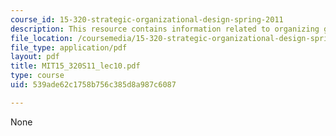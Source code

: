 ```yaml
---
course_id: 15-320-strategic-organizational-design-spring-2011
description: This resource contains information related to organizing global companies.
file_location: /coursemedia/15-320-strategic-organizational-design-spring-2011/539ade62c1758b756c385d8a987c6087_MIT15_320S11_lec10.pdf
file_type: application/pdf
layout: pdf
title: MIT15_320S11_lec10.pdf
type: course
uid: 539ade62c1758b756c385d8a987c6087

---
```

None
